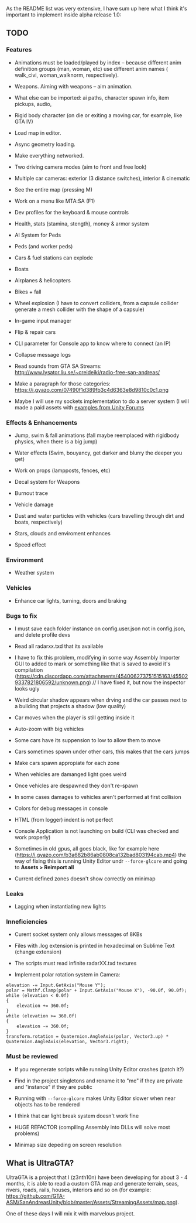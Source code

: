 As the README list was very extensive, I have sum up here what I think it's important to implement inside alpha release 1.0:

## TODO

### Features

* Animations must be loaded/played by index – because different anim definition groups (man, woman, etc) use different anim names ( walk_civi, woman_walknorm, respectively).

* Weapons. Aiming with weapons – aim animation.

* What else can be imported: ai paths, character spawn info, item pickups, audio, 

* Rigid body character (on die or exiting a moving car, for example, like GTA IV)

* Load map in editor.

* Async geometry loading.

* Make everything networked.

- Two driving camera modes (aim to front and free look)

- Multiple car cameras: exterior (3 distance switches), interior & cinematic

- See the entire map (pressing M)

- Work on a menu like MTA:SA (F1)

- Dev profiles for the keyboard & mouse controls

- Health, stats (stamina, stength), money & armor system

- AI System for Peds

- Peds (and worker peds)

- Cars & fuel stations can explode

 - Boats
 
 - Airplanes & helicopters
 
 - Bikes + fall

- Wheel explosion (I have to convert colliders, from a capsule collider generate a mesh collider with the shape of a capsule)

- In-game input manager

- Flip & repair cars

- CLI parameter for Console app to know where to connect (an IP)

- Collapse message logs

- Read sounds from GTA SA Streams: http://www.lysator.liu.se/~creideiki/radio-free-san-andreas/

- Make a paragraph for those categories: https://i.gyazo.com/07490f1d389fb3c4d6363e8d9810c0c1.png

- Maybe I will use my sockets implementation to do a server system (I will made a paid assets with [examples from Unity Forums](https://github.com/ZZona-Dummies/UnityForumsMultiplayer)

### Effects & Enhancements

* Jump, swim & fall animations (fall maybe reemplaced with rigidbody physics, when there is a big jump)

* Water effects (Swim, bouyancy, get darker and blurry the deeper you get)

* Work on props (lampposts, fences, etc)

* Decal system for Weapons

* Burnout trace

* Vehicle damage

* Dust and water particles with vehicles (cars travelling through dirt and boats, respectively)

* Stars, clouds and enviroment enhances

- Speed effect

### Environment

* Weather system

### Vehicles

* Enhance car lights, turning, doors and braking
    
### Bugs to fix

- I must save each folder instance on config.user.json not in config.json, and delete profile devs

- Read all radarxx.txd that its available

- I have to fix this problem, modifying in some way Assembly Importer GUI to added to mark or something like that is saved to avoid it's compilation (https://cdn.discordapp.com/attachments/454006273751515163/455029337821806592/unknown.png) // I have fixed it, but now the inspector looks ugly

- Weird circular shadow appears when drving and the car passes next to a building that projects a shadow (low quality)

- Car moves when the player is still getting inside it

- Auto-zoom with big vehicles

- Some cars have its suppension to low to allow them to move

- Cars sometimes spawn under other cars, this makes that the cars jumps

- Make cars spawn appropiate for each zone

- When vehicles are damanged light goes weird

- Once vehicles are despawned they don't re-spawn

- In some cases damages to vehicles aren't performed at first collision

- Colors for debug messages in console

- HTML (from logger) indent is not perfect

- Console Application is not launching on build (CLI was checked and work properly)

- Sometimes in old gpus, all goes black, like for example here (https://i.gyazo.com/b3a682b86ab0808ca132bad803194cab.mp4) the way of fixing this is running Unity Editor undr `--force-glcore` and going to **Assets > Reimport all**

- Current defined zones doesn't show correctly on minimap

### Leaks

- Lagging when instantiating new lights

### Inneficiencies

- Curent socket system only allows messages of 8KBs

- Files with .log extension is printed in hexadecimal on Sublime Text (change extension)

- The scripts must read infinite radarXX.txd textures

- Implement polar rotation system in Camera:

```
elevation -= Input.GetAxis("Mouse Y");
polar = Mathf.Clamp(polar + Input.GetAxis("Mouse X"), -90.0f, 90.0f);
while (elevation < 0.0f)
{
    elevation += 360.0f;
}
while (elevation >= 360.0f)
{
    elevation -= 360.0f;
}
transform.rotation = Quaternion.AngleAxis(polar, Vector3.up) * Quaternion.AngleAxis(elevation, Vector3.right);
```

### Must be reviewed

- If you regenerate scripts while running Unity Editor crashes (patch it?)

- Find in the project singletons and rename it to "me" if they are private and "instance" if they are public

- Running with `--force-glcore` makes Unity Editor slower when near objects has to be rendered

- I think that car light break system doesn't work fine

- HUGE REFACTOR (compiling Assembly into DLLs will solve most problems)

- Minimap size depeding on screen resolution

## What is UltraGTA?

UltraGTA is a project that I (z3nth10n) have been developing for about 3 - 4 months, it is able to read a custom GTA map and generate terrain, seas, rivers, roads, rails, houses, interiors and so on (for example: https://github.com/GTA-ASM/SanAndreasUnity/blob/master/Assets/StreamingAssets/map.png).

One of these days I will mix it with marvelous project.
